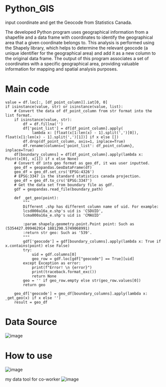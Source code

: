 # Python_GIS
input coordinate and get the Geocode from Statistics Canada.    

The developed Python program uses geographical information from a shapefile and a data frame with coordinates to identify the geographical area that a given coordinate belongs to. This analysis is performed using the Shapely library, which helps to determine the relevant geocode (a unique identifier for the geographical area) and add it as a new column to the original data frame. The output of this program associates a set of coordinates with a specific geographical area, providing valuable information for mapping and spatial analysis purposes.

# Main code
```
value = df.loc[:, [df_point_column]].iat[0, 0]
if isinstance(value, str) or isinstance(value, list):
    # Convert the data of df_point_column from str format into the list format.
    if isinstance(value, str):
        df = df.fillna('')
        df['point_list'] = df[df_point_column].apply(
            lambda x: [float(x[1:len(x) - 1].split(',')[0]), float(x[1:len(x) - 1].split(',')[1])] if x else [])
        df.drop(df_point_column, axis=1, inplace=True)
        df.rename(columns={'point_list': df_point_column}, inplace=True)
    df[boundary_columns] = df[df_point_column].apply(lambda x: Point(x[0], x[1]) if x else None)
    # Convert df into geo format as geo_df, it was user inputted.
    geo_df = geopandas.GeoDataFrame(df)
    geo_df = geo_df.set_crs('EPSG:4326')
    # EPSG:3347 is the standard statistics canada projection.
    geo_df = geo_df.to_crs('EPSG:3347')
    # Get the data set from boundary file as gdf.
    gdf = geopandas.read_file(boundary_path)

    def _get_geo(point):
        """
        Different .shp has different column name of uid. For example:
        lcsd000a16a_e.shp's uid is 'CSDUID',
        lcma000a16a_e.shp's uid is 'CMAUID'

        :param shapely.geometry.point.Point point: Such as (5354427.099462914 1881290.5749068991)
        :return str geo: Such as '539'.
        """
        gdf['geocode'] = gdf[boundary_columns].apply(lambda x: True if x.contains(point) else False)
        try:
            uid = gdf.columns[0]
            geo_row = gdf.loc[gdf["geocode"] == True][uid]
        except Exception as error:
            print(f"Error! \n {error}")
            print(traceback.format_exc())
            return None
        geo = '' if geo_row.empty else str(geo_row.values[0])
        return geo

    geo_df['geocode'] = geo_df[boundary_columns].apply(lambda x: _get_geo(x) if x else '')
    result = geo_df
```

# Data Source
![image](https://user-images.githubusercontent.com/75282285/218524464-67f4b510-03ad-4732-afa0-0b89d7b0a89b.png)

# How to use
![image](https://user-images.githubusercontent.com/75282285/218524658-688163a6-22f0-43f2-b65e-e2a76b9b2be3.png)

my data tool for co-worker
![image](https://user-images.githubusercontent.com/75282285/218524740-369a7233-25b8-4574-8397-6569973cfa4f.png)


